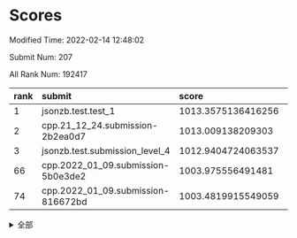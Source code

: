 # Scores

Modified Time: 2022-02-14 12:48:02

Submit Num: 207

All Rank Num: 192417

| rank |               submit               |       score        |       sigma        | pk_num |
| :--- | :--------------------------------- | :----------------- | :----------------- | :----- |
| 1    | jsonzb.test.test_1                 | 1013.3575136416256 | 0.7926132207501241 | 3713   |
| 2    | cpp.21_12_24.submission-2b2ea0d7   | 1013.009138209303  | 0.8247349794647074 | 3712   |
| 3    | jsonzb.test.submission_level_4     | 1012.9404724063537 | 0.8090661459922505 | 3719   |
| 66   | cpp.2022_01_09.submission-5b0e3de2 | 1003.975556491481  | 0.7120978268569149 | 3720   |
| 74   | cpp.2022_01_09.submission-816672bd | 1003.4819915549059 | 0.7052772528022726 | 3720   |


<details>
<summary>全部</summary>

| rank |                 submit                 |       score        |       sigma        | pk_num |
| :--- | :------------------------------------- | :----------------- | :----------------- | :----- |
| 1    | jsonzb.test.test_1                     | 1013.3575136416256 | 0.7926132207501241 | 3713   |
| 2    | cpp.21_12_24.submission-2b2ea0d7       | 1013.009138209303  | 0.8247349794647074 | 3712   |
| 3    | jsonzb.test.submission_level_4         | 1012.9404724063537 | 0.8090661459922505 | 3719   |
| 4    | gobigger.level_3.submission_level_3_10 | 1012.4449339581274 | 0.8079850015972707 | 3717   |
| 5    | gobigger.level_3.submission_level_3_38 | 1012.425598553449  | 0.808442113005886  | 3720   |
| 6    | gobigger.level_3.submission_level_3_30 | 1011.5353778263499 | 0.7824202708548189 | 3717   |
| 7    | gobigger.level_3.submission_level_3_29 | 1011.4140419094527 | 0.7850024825477678 | 3718   |
| 8    | gobigger.level_3.submission_level_3_23 | 1011.112660980792  | 0.7628940289407997 | 3716   |
| 9    | gobigger.level_3.submission_level_3_14 | 1010.8597365744503 | 0.7602627835877614 | 3720   |
| 10   | gobigger.level_3.submission_level_3_27 | 1010.8301096871608 | 0.7675776445382106 | 3719   |
| 11   | gobigger.level_3.submission_level_3_13 | 1010.7763709501578 | 0.7677318534335323 | 3717   |
| 12   | gobigger.level_3.submission_level_3_24 | 1010.5973201720958 | 0.7671471336847135 | 3718   |
| 13   | gobigger.level_3.submission_level_3_41 | 1010.5047937556435 | 0.7635380624370721 | 3713   |
| 14   | gobigger.level_3.submission_level_3_6  | 1010.4410527066683 | 0.7870101629393137 | 3721   |
| 15   | gobigger.level_3.submission_level_3_25 | 1010.3807222862479 | 0.7497211340172455 | 3723   |
| 16   | gobigger.level_3.submission_level_3_11 | 1010.3022107500693 | 0.7616758082460449 | 3723   |
| 17   | gobigger.level_3.submission_level_3_4  | 1010.2801619401259 | 0.7759621446769591 | 3718   |
| 18   | gobigger.level_3.submission_level_3_48 | 1010.2716901658213 | 0.7436867459859895 | 3721   |
| 19   | gobigger.level_3.submission_level_3_36 | 1010.260079852676  | 0.7681771355146867 | 3723   |
| 20   | gobigger.level_3.submission_level_3_40 | 1010.2393652741682 | 0.7586047370630443 | 3718   |
| 21   | gobigger.level_3.submission_level_3_34 | 1010.1213622452939 | 0.7488761376039653 | 3717   |
| 22   | gobigger.level_3.submission_level_3_21 | 1010.0877519995614 | 0.7650733787884635 | 3722   |
| 23   | gobigger.level_3.submission_level_3_31 | 1010.044948758215  | 0.7611888615913547 | 3720   |
| 24   | gobigger.level_3.submission_level_3_42 | 1010.0306360651502 | 0.7575758080533377 | 3720   |
| 25   | gobigger.level_3.submission_level_3_33 | 1009.999720248602  | 0.7701573885210622 | 3721   |
| 26   | gobigger.level_3.submission_level_3_18 | 1009.9177700280289 | 0.7415094508919476 | 3719   |
| 27   | gobigger.level_3.submission_level_3_16 | 1009.8854763696415 | 0.7758475125484013 | 3717   |
| 28   | gobigger.level_3.submission_level_3_37 | 1009.8719303680155 | 0.7635833745716399 | 3722   |
| 29   | gobigger.level_3.submission_level_3_12 | 1009.8188465776589 | 0.7492188480815261 | 3720   |
| 30   | gobigger.level_3.submission_level_3_22 | 1009.7530154048493 | 0.7483866934732856 | 3721   |
| 31   | gobigger.level_3.submission_level_3_3  | 1009.7473847979984 | 0.7508938044318111 | 3713   |
| 32   | gobigger.level_3.submission_level_3_7  | 1009.709784931479  | 0.7755250072186082 | 3718   |
| 33   | gobigger.level_3.submission_level_3_2  | 1009.65585809406   | 0.7735164447195159 | 3719   |
| 34   | gobigger.level_3.submission_level_3_39 | 1009.6395776523482 | 0.7470121340954378 | 3724   |
| 35   | gobigger.level_3.submission_level_3_49 | 1009.6115870911698 | 0.7594799613340316 | 3720   |
| 36   | gobigger.level_3.submission_level_3_28 | 1009.5612334687374 | 0.7713966160721837 | 3724   |
| 37   | gobigger.level_3.submission_level_3_44 | 1009.5311002037723 | 0.749738281978176  | 3716   |
| 38   | gobigger.level_3.submission_level_3_47 | 1009.4996077403368 | 0.7380641025294415 | 3712   |
| 39   | gobigger.level_3.submission_level_3_26 | 1009.4955255387966 | 0.7686060203538837 | 3722   |
| 40   | gobigger.level_3.submission_level_3_20 | 1009.4823302083512 | 0.7622065476932878 | 3713   |
| 41   | gobigger.level_3.submission_level_3_5  | 1009.459488413467  | 0.7775998911822414 | 3719   |
| 42   | gobigger.level_3.submission_level_3_15 | 1009.4012434428785 | 0.7668072958185325 | 3719   |
| 43   | gobigger.level_3.submission_level_3_19 | 1009.3611275395112 | 0.7726236149742238 | 3719   |
| 44   | gobigger.level_3.submission_level_3_8  | 1009.3380394043842 | 0.7400058474109168 | 3715   |
| 45   | gobigger.level_3.submission_level_3_45 | 1009.2774712587477 | 0.7733998246566954 | 3716   |
| 46   | gobigger.level_3.submission_level_3_0  | 1009.15120036088   | 0.7475130920889128 | 3720   |
| 47   | gobigger.level_3.submission_level_3_32 | 1009.1236514880273 | 0.747924119008862  | 3712   |
| 48   | gobigger.level_3.submission_level_3_46 | 1008.7238292269332 | 0.7365645981003934 | 3720   |
| 49   | gobigger.level_3.submission_level_3_9  | 1008.5401849062905 | 0.7465357296824404 | 3716   |
| 50   | gobigger.level_3.submission_level_3_17 | 1008.482678671378  | 0.7566564921739148 | 3720   |
| 51   | gobigger.level_3.submission_level_3_1  | 1008.3540629964998 | 0.7210827947003323 | 3713   |
| 52   | gobigger.level_3.submission_level_3_35 | 1008.2197526323291 | 0.733766316904009  | 3717   |
| 53   | gobigger.level_3.submission_level_3_43 | 1008.0840440124975 | 0.7305913814027863 | 3716   |
| 54   | gobigger.level_1.submission_level_1_22 | 1005.2722402190649 | 0.7252970485781741 | 3721   |
| 55   | gobigger.level_1.submission_level_1_29 | 1004.7881896646992 | 0.7172596690173547 | 3722   |
| 56   | gobigger.level_1.submission_level_1_23 | 1004.7604554550862 | 0.7280784734070137 | 3714   |
| 57   | gobigger.level_1.submission_level_1_30 | 1004.3911381775977 | 0.7263011881546086 | 3715   |
| 58   | gobigger.level_1.submission_level_1_48 | 1004.3019911937052 | 0.7276976970475403 | 3722   |
| 59   | gobigger.level_1.submission_level_1_15 | 1004.2681104949218 | 0.7149330061886847 | 3716   |
| 60   | gobigger.level_1.submission_level_1_44 | 1004.2545646262772 | 0.7237094867817885 | 3723   |
| 61   | gobigger.level_1.submission_level_1_33 | 1004.2379913063114 | 0.7167192545321086 | 3717   |
| 62   | gobigger.level_1.submission_level_1_19 | 1004.2069416826074 | 0.7242603682895906 | 3725   |
| 63   | gobigger.level_1.submission_level_1_27 | 1004.1736238011924 | 0.7170445594659152 | 3719   |
| 64   | gobigger.level_1.submission_level_1_24 | 1004.0560213613978 | 0.7026850347505901 | 3720   |
| 65   | gobigger.level_1.submission_level_1_49 | 1004.0070432344507 | 0.7255434985591516 | 3713   |
| 66   | cpp.2022_01_09.submission-5b0e3de2     | 1003.975556491481  | 0.7120978268569149 | 3720   |
| 67   | gobigger.level_1.submission_level_1_18 | 1003.9522161040047 | 0.724434580807925  | 3721   |
| 68   | gobigger.level_1.submission_level_1_17 | 1003.7912161489332 | 0.7231629927957206 | 3722   |
| 69   | gobigger.level_1.submission_level_1_34 | 1003.7728808720688 | 0.7230731598445196 | 3719   |
| 70   | gobigger.level_1.submission_level_1_4  | 1003.6963133277857 | 0.7260385434953482 | 3714   |
| 71   | gobigger.level_1.submission_level_1_39 | 1003.644201036672  | 0.7166771801778026 | 3715   |
| 72   | gobigger.level_1.submission_level_1_42 | 1003.5395930446576 | 0.7206271897959179 | 3715   |
| 73   | gobigger.level_1.submission_level_1_2  | 1003.5178732451155 | 0.720404253240854  | 3715   |
| 74   | cpp.2022_01_09.submission-816672bd     | 1003.4819915549059 | 0.7052772528022726 | 3720   |
| 75   | gobigger.level_1.submission_level_1_35 | 1003.4772029722054 | 0.713709739380417  | 3719   |
| 76   | gobigger.level_1.submission_level_1_1  | 1003.4588768955632 | 0.7153443442211423 | 3722   |
| 77   | gobigger.level_1.submission_level_1_6  | 1003.4282685278492 | 0.7171474375958563 | 3720   |
| 78   | gobigger.level_1.submission_level_1_5  | 1003.4248597390227 | 0.7215911739908223 | 3712   |
| 79   | gobigger.level_1.submission_level_1_7  | 1003.3498686745448 | 0.7190866113952773 | 3719   |
| 80   | gobigger.level_1.submission_level_1_41 | 1003.3386423397359 | 0.729476109035025  | 3720   |
| 81   | gobigger.level_1.submission_level_1_47 | 1003.2197914790947 | 0.7174618565957959 | 3716   |
| 82   | gobigger.level_1.submission_level_1_31 | 1003.1980236122747 | 0.7121639718172711 | 3716   |
| 83   | gobigger.level_1.submission_level_1_11 | 1003.1660505728452 | 0.7142963591244872 | 3717   |
| 84   | gobigger.level_1.submission_level_1_43 | 1003.1151018483052 | 0.7056311177347573 | 3712   |
| 85   | gobigger.level_1.submission_level_1_3  | 1003.1074683358308 | 0.7200666525242618 | 3717   |
| 86   | gobigger.level_1.submission_level_1_36 | 1002.9808615005392 | 0.7258891277521814 | 3715   |
| 87   | gobigger.level_1.submission_level_1_16 | 1002.9583746611634 | 0.7153600615928747 | 3724   |
| 88   | gobigger.level_1.submission_level_1_0  | 1002.8496683189612 | 0.7129368171009931 | 3716   |
| 89   | gobigger.level_1.submission_level_1_32 | 1002.8476511542628 | 0.7081019023598935 | 3716   |
| 90   | gobigger.level_1.submission_level_1_45 | 1002.8449083871894 | 0.7128571143965093 | 3713   |
| 91   | gobigger.level_1.submission_level_1_8  | 1002.7073072305395 | 0.709880674734589  | 3721   |
| 92   | gobigger.level_1.submission_level_1_46 | 1002.6641326168682 | 0.7113882210235635 | 3716   |
| 93   | gobigger.level_1.submission_level_1_20 | 1002.6375467700728 | 0.7152502463245434 | 3720   |
| 94   | gobigger.level_1.submission_level_1_25 | 1002.5509441754222 | 0.7059000537807872 | 3715   |
| 95   | gobigger.level_1.submission_level_1_9  | 1002.5355899395105 | 0.7117295382470386 | 3716   |
| 96   | gobigger.level_1.submission_level_1_26 | 1002.5225913456591 | 0.7127564552613144 | 3719   |
| 97   | gobigger.level_1.submission_level_1_12 | 1002.5101224545238 | 0.7161950728507517 | 3717   |
| 98   | gobigger.level_1.submission_level_1_14 | 1002.4233032235785 | 0.71133136005175   | 3720   |
| 99   | gobigger.level_1.submission_level_1_10 | 1002.4105732974923 | 0.712664511338467  | 3719   |
| 100  | gobigger.level_1.submission_level_1_13 | 1002.3830367932673 | 0.7114023589206037 | 3719   |
| 101  | gobigger.level_1.submission_level_1_28 | 1002.2334560348693 | 0.7076926318332787 | 3720   |
| 102  | gobigger.level_1.submission_level_1_38 | 1002.1597392571363 | 0.7166425653711059 | 3715   |
| 103  | gobigger.level_1.submission_level_1_37 | 1002.0419027186007 | 0.72403436515571   | 3717   |
| 104  | gobigger.level_1.submission_level_1_21 | 1001.8720337354239 | 0.7149442083353822 | 3716   |
| 105  | gobigger.level_1.submission_level_1_40 | 1001.7924018901152 | 0.7244764920974203 | 3716   |
| 106  | gobigger.random.submission_random_37   | 998.0428875786321  | 0.7130082894906077 | 3719   |
| 107  | gobigger.random.submission_random_6    | 997.667634169857   | 0.7049186062297036 | 3717   |
| 108  | gobigger.random.submission_random_31   | 997.6367089298634  | 0.710645177336419  | 3721   |
| 109  | gobigger.random.submission_random_43   | 996.9555310946234  | 0.7136880449540537 | 3715   |
| 110  | gobigger.random.submission_random_47   | 996.9190910272339  | 0.7093664244704003 | 3720   |
| 111  | gobigger.random.submission_random_23   | 996.7548181912081  | 0.7200108732072241 | 3719   |
| 112  | gobigger.random.submission_random_40   | 996.60289092914    | 0.7168522563156444 | 3721   |
| 113  | gobigger.random.submission_random_0    | 996.5519438734646  | 0.71594842025171   | 3717   |
| 114  | gobigger.random.submission_random_44   | 996.5415526757387  | 0.7085546549437999 | 3721   |
| 115  | gobigger.random.submission_random_28   | 996.5154132299455  | 0.7019203845378297 | 3722   |
| 116  | gobigger.random.submission_random_25   | 996.49969815821    | 0.7016444409506131 | 3719   |
| 117  | gobigger.random.submission_random_18   | 996.4884521168565  | 0.7100658046251156 | 3721   |
| 118  | gobigger.random.submission_random_46   | 996.3522271035871  | 0.6960106093375574 | 3722   |
| 119  | gobigger.random.submission_random_2    | 996.2652513683283  | 0.7251309214477921 | 3719   |
| 120  | gobigger.random.submission_random_24   | 996.232270330791   | 0.7168220828219033 | 3722   |
| 121  | gobigger.random.submission_random_12   | 996.2031061918478  | 0.7003236059338634 | 3723   |
| 122  | gobigger.random.submission_random_38   | 996.1784041553394  | 0.7167602816255559 | 3723   |
| 123  | gobigger.random.submission_random_21   | 996.1503831207854  | 0.7017589200358169 | 3718   |
| 124  | gobigger.random.submission_random_7    | 996.0810450845837  | 0.70626135166407   | 3720   |
| 125  | gobigger.random.submission_random_8    | 996.0386024203386  | 0.7136737974518735 | 3721   |
| 126  | gobigger.random.submission_random_48   | 996.0353947910919  | 0.7177041582683138 | 3718   |
| 127  | gobigger.random.submission_random_16   | 996.027826794322   | 0.7049185759866567 | 3714   |
| 128  | gobigger.random.submission_random_39   | 996.0096771369507  | 0.7061377188196767 | 3718   |
| 129  | gobigger.random.submission_random_33   | 996.008803051406   | 0.7171907495222962 | 3717   |
| 130  | gobigger.random.submission_random_27   | 995.9774824389737  | 0.717190745549205  | 3714   |
| 131  | gobigger.random.submission_random_30   | 995.9441044629816  | 0.7217410375228349 | 3716   |
| 132  | gobigger.random.submission_random_15   | 995.9260811346769  | 0.6989469598278061 | 3719   |
| 133  | gobigger.random.submission_random_41   | 995.8938872594572  | 0.6982829459702794 | 3719   |
| 134  | gobigger.random.submission_random_20   | 995.8775645319818  | 0.7050952559053878 | 3719   |
| 135  | gobigger.random.submission_random_49   | 995.8681851213995  | 0.7159906204399216 | 3720   |
| 136  | gobigger.random.submission_random_35   | 995.8638217109177  | 0.7037561179590363 | 3721   |
| 137  | gobigger.random.submission_random_14   | 995.7299241158495  | 0.6963263430142829 | 3720   |
| 138  | gobigger.random.submission_random_9    | 995.6251280115476  | 0.71263338904223   | 3720   |
| 139  | gobigger.random.submission_random_10   | 995.6248524537529  | 0.7130721566159113 | 3717   |
| 140  | gobigger.random.submission_random_19   | 995.6162956901593  | 0.6998254838535821 | 3718   |
| 141  | gobigger.random.submission_random_42   | 995.5125565135253  | 0.6967615779232632 | 3714   |
| 142  | gobigger.random.submission_random_1    | 995.4552280435038  | 0.7096658907120548 | 3717   |
| 143  | gobigger.random.submission_random_5    | 995.4359810822434  | 0.7172908992587017 | 3716   |
| 144  | gobigger.random.submission_random_32   | 995.3989711752012  | 0.6997749262245045 | 3718   |
| 145  | gobigger.random.submission_random_34   | 995.3859295487946  | 0.7000968022978747 | 3715   |
| 146  | gobigger.random.submission_random_17   | 995.3838675523457  | 0.7071019768528664 | 3722   |
| 147  | gobigger.random.submission_random_22   | 995.2440371306923  | 0.7200129679555423 | 3716   |
| 148  | gobigger.random.submission_random_13   | 995.1675146565512  | 0.71207215723717   | 3715   |
| 149  | gobigger.random.submission_random_36   | 995.0528391200177  | 0.716472193197416  | 3723   |
| 150  | gobigger.random.submission_random_4    | 995.0145684687204  | 0.7014296115174383 | 3716   |
| 151  | gobigger.random.submission_random_26   | 994.9918830060495  | 0.7329769071582982 | 3717   |
| 152  | gobigger.level_2.submission_level_2_27 | 994.7678228832401  | 0.7292304567385715 | 3721   |
| 153  | gobigger.random.submission_random_45   | 994.5527175789352  | 0.7324387489462051 | 3716   |
| 154  | gobigger.random.submission_random_11   | 994.5251484033939  | 0.707656417116417  | 3713   |
| 155  | gobigger.random.submission_random_3    | 994.3661991483107  | 0.7353045173434886 | 3713   |
| 156  | gobigger.random.submission_random_29   | 994.0606164175774  | 0.7166418707576923 | 3717   |
| 157  | gobigger.level_2.submission_level_2_0  | 993.7088180154237  | 0.735796195984103  | 3715   |
| 158  | gobigger.level_2.submission_level_2_43 | 993.5908954851847  | 0.7327920671382682 | 3717   |
| 159  | gobigger.level_2.submission_level_2_39 | 993.4395869211648  | 0.7401755500613908 | 3720   |
| 160  | gobigger.level_2.submission_level_2_1  | 993.4133211431583  | 0.7434928886182015 | 3722   |
| 161  | gobigger.level_2.submission_level_2_26 | 992.9790105952774  | 0.7262490025411182 | 3718   |
| 162  | gobigger.level_2.submission_level_2_7  | 992.8986835237412  | 0.7311891897844365 | 3719   |
| 163  | gobigger.level_2.submission_level_2_4  | 992.8535206962321  | 0.7396351513218438 | 3719   |
| 164  | gobigger.level_2.submission_level_2_40 | 992.8503805275216  | 0.7462270082154355 | 3713   |
| 165  | gobigger.level_2.submission_level_2_14 | 992.7761495891848  | 0.7292069163375149 | 3712   |
| 166  | gobigger.level_2.submission_level_2_36 | 992.7578243730914  | 0.74559452329613   | 3719   |
| 167  | gobigger.level_2.submission_level_2_2  | 992.733181603909   | 0.7394649941471485 | 3717   |
| 168  | gobigger.level_2.submission_level_2_44 | 992.730837828033   | 0.7375845789588601 | 3724   |
| 169  | gobigger.level_2.submission_level_2_17 | 992.7215999643505  | 0.7576417985844093 | 3722   |
| 170  | gobigger.level_2.submission_level_2_12 | 992.7107044489294  | 0.7460203339585831 | 3720   |
| 171  | gobigger.level_2.submission_level_2_34 | 992.6815539445146  | 0.7405225926555123 | 3719   |
| 172  | gobigger.level_2.submission_level_2_16 | 992.6814537251735  | 0.733754071751755  | 3717   |
| 173  | gobigger.level_2.submission_level_2_13 | 992.6433513355084  | 0.7323991587482724 | 3715   |
| 174  | gobigger.level_2.submission_level_2_5  | 992.5552231216602  | 0.7513640972834565 | 3712   |
| 175  | gobigger.level_2.submission_level_2_42 | 992.4784953908436  | 0.7451691083305851 | 3718   |
| 176  | gobigger.level_2.submission_level_2_48 | 992.4270361583159  | 0.745150956178246  | 3720   |
| 177  | gobigger.level_2.submission_level_2_49 | 992.3973625628887  | 0.7277825595342278 | 3723   |
| 178  | gobigger.level_2.submission_level_2_31 | 992.3416720373432  | 0.7555931155434756 | 3714   |
| 179  | gobigger.level_2.submission_level_2_25 | 992.3401943762177  | 0.7496145112728552 | 3717   |
| 180  | gobigger.level_2.submission_level_2_46 | 992.2880017636706  | 0.7524868958032618 | 3721   |
| 181  | gobigger.level_2.submission_level_2_10 | 992.2642282363872  | 0.7372453289923907 | 3727   |
| 182  | gobigger.level_2.submission_level_2_8  | 992.1815400936651  | 0.7390295168298034 | 3715   |
| 183  | gobigger.level_2.submission_level_2_29 | 992.1115776084082  | 0.7528240276150234 | 3719   |
| 184  | gobigger.level_2.submission_level_2_37 | 992.0434315305497  | 0.7373430254345598 | 3722   |
| 185  | gobigger.level_2.submission_level_2_9  | 992.0150018722743  | 0.7549562584989816 | 3717   |
| 186  | gobigger.level_2.submission_level_2_21 | 992.0012885655203  | 0.7266506095950155 | 3718   |
| 187  | gobigger.level_2.submission_level_2_47 | 991.9875057014938  | 0.7429808360518989 | 3721   |
| 188  | gobigger.level_2.submission_level_2_20 | 991.9713767962062  | 0.7726189053195422 | 3718   |
| 189  | gobigger.level_2.submission_level_2_24 | 991.8829708916622  | 0.7339876330818197 | 3719   |
| 190  | gobigger.level_2.submission_level_2_41 | 991.7973373656203  | 0.7457781541973332 | 3716   |
| 191  | gobigger.level_2.submission_level_2_23 | 991.6716517391343  | 0.7491840655069256 | 3719   |
| 192  | gobigger.level_2.submission_level_2_3  | 991.6456805865993  | 0.746151495179468  | 3715   |
| 193  | gobigger.level_2.submission_level_2_15 | 991.5172135954718  | 0.7580889081458139 | 3717   |
| 194  | gobigger.level_2.submission_level_2_6  | 991.5011355137249  | 0.744960583556189  | 3717   |
| 195  | gobigger.level_2.submission_level_2_45 | 991.4591031246174  | 0.7456412861772861 | 3720   |
| 196  | gobigger.level_2.submission_level_2_38 | 991.3836608956923  | 0.7456445860085492 | 3720   |
| 197  | gobigger.level_2.submission_level_2_33 | 991.374831613499   | 0.7737100487343238 | 3718   |
| 198  | gobigger.level_2.submission_level_2_11 | 991.2378453663114  | 0.748185492456004  | 3718   |
| 199  | gobigger.level_2.submission_level_2_18 | 990.9524288411334  | 0.7509644904287782 | 3722   |
| 200  | gobigger.level_2.submission_level_2_22 | 990.9454060589317  | 0.7522825148374492 | 3714   |
| 201  | gobigger.level_2.submission_level_2_32 | 990.729305918424   | 0.7738705846921534 | 3723   |
| 202  | gobigger.level_2.submission_level_2_30 | 990.6784626606776  | 0.7581309355058554 | 3721   |
| 203  | gobigger.level_2.submission_level_2_28 | 990.4145943887621  | 0.7592396533871921 | 3722   |
| 204  | gobigger.level_2.submission_level_2_35 | 990.2577668568013  | 0.7744221984577602 | 3715   |
| 205  | gobigger.level_2.submission_level_2_19 | 990.116345559621   | 0.7541471945562225 | 3714   |
| 206  | gobigger.none.submission_none_1        | 977.3756739945815  | 1.3149880650446224 | 3719   |
| 207  | gobigger.none.submission_none_0        | 975.3211648389126  | 1.5970777683217383 | 3717   |

</details>